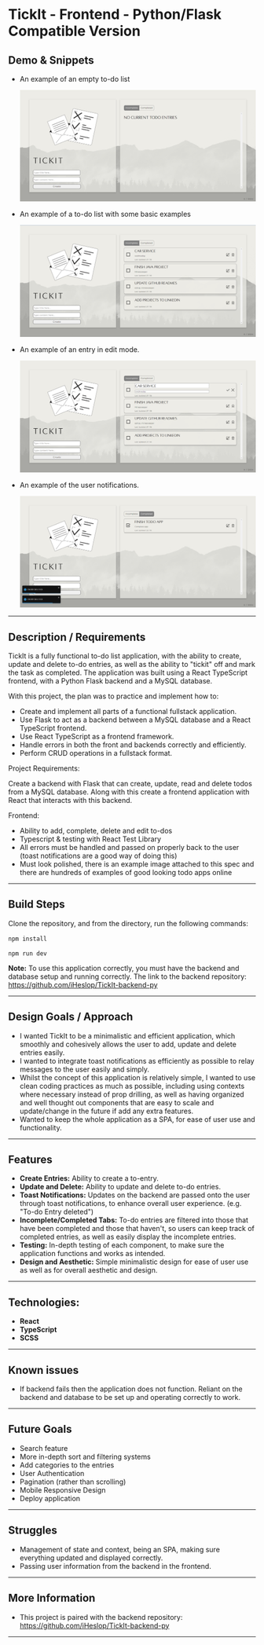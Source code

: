 # TickIt - Frontend - Python/Flask Compatible Version

## Demo & Snippets

- An example of an empty to-do list

  ![alt text](<screenshots/Screenshot 2024-05-27 185623.png>)

- An example of a to-do list with some basic examples

  ![alt text](<screenshots/Screenshot 2024-05-27 184850.png>)

- An example of an entry in edit mode.

  ![alt text](<screenshots/Screenshot 2024-05-27 184957.png>)

- An example of the user notifications.

  ![alt text](<screenshots/Screenshot 2024-05-27 185037.png>)

---

## Description / Requirements

TickIt is a fully functional to-do list application, with the ability to create, update and delete to-do entries, as well as the ability to "tickit" off and mark the task as completed. The application was built using a React TypeScript frontend, with a Python Flask backend and a MySQL database. 

With this project, the plan was to practice and implement how to:

- Create and implement all parts of a functional fullstack application. 
- Use Flask to act as a backend between a MySQL database and a React TypeScript frontend.
- Use React TypeScript as a frontend framework.
- Handle errors in both the front and backends correctly and efficiently.
- Perform CRUD operations in a fullstack format.

Project Requirements:

Create a backend with Flask that can create, update, read and delete todos from a MySQL database. Along with this create a frontend application with React that interacts with this backend.

Frontend:

- Ability to add, complete, delete and edit to-dos
- Typescript & testing with React Test Library
- All errors must be handled and passed on properly back to the user (toast notifications are a good way of doing this)
- Must look polished, there is an example image attached to this spec and there are hundreds of examples of good looking todo apps online


---

## Build Steps

Clone the repository, and from the directory, run the following commands:

```
npm install
```

```
npm run dev
```

**Note:** To use this application correctly, you must have the backend and database setup and running correctly. 
The link to the backend repository: https://github.com/iHeslop/TickIt-backend-py

---

## Design Goals / Approach

- I wanted TickIt to be a minimalistic and efficient application, which smoothly and cohesively allows the user to add, update and delete entries easily.
- I wanted to integrate toast notifications as efficiently as possible to relay messages to the user easily and simply.
- Whilst the concept of this application is relatively simple, I wanted to use clean coding practices as much as possible, including using contexts where necessary instead of prop drilling, as well as having organized and well thought out components that are easy to scale and update/change in the future if add any extra features.
- Wanted to keep the whole application as a SPA, for ease of user use and functionality. 

---

## Features

- **Create Entries:** Ability to create a to-entry.
- **Update and Delete:** Ability to update and delete to-do entries.
- **Toast Notifications:** Updates on the backend are passed onto the user through toast notifications, to enhance overall user experience. (e.g. "To-do Entry deleted")
- **Incomplete/Completed Tabs:** To-do entries are filtered into those that have been completed and those that haven't, so users can keep track of completed entries, as well as easily display the incomplete entries. 
- **Testing:** In-depth testing of each component, to make sure the application functions and works as intended. 
- **Design and Aesthetic:** Simple minimalistic design for ease of user use as well as for overall aesthetic and design.

---

## Technologies:

- **React**
- **TypeScript**
- **SCSS**

---

## Known issues

- If backend fails then the application does not function. Reliant on the backend and database to be set up and operating correctly to work.

---

## Future Goals

- Search feature
- More in-depth sort and filtering systems
- Add categories to the entries
- User Authentication
- Pagination (rather than scrolling)
- Mobile Responsive Design
- Deploy application

---

## Struggles

- Management of state and context, being an SPA, making sure everything updated and displayed correctly.
- Passing user information from the backend in the frontend. 

---

## More Information

- This project is paired with the backend repository: https://github.com/iHeslop/TickIt-backend-py

---
